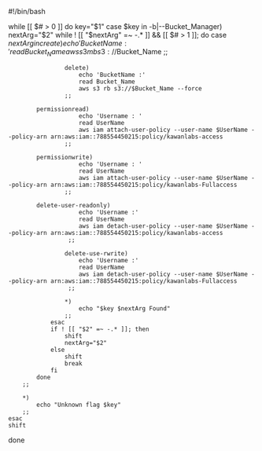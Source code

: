 #!/bin/bash

while [[ $# > 0 ]]
do
    key="$1"
    case $key in
        -b|--Bucket_Manager)
            nextArg="$2"
            while ! [[ "$nextArg" =~ -.* ]] && [[ $# > 1 ]]; do
                case $nextArg in
                    create)
                        echo 'Bucket Name :'
                        read Bucket_Name
                        aws s3 mb s3://$Bucket_Name
                    ;;

                    delete)
                        echo 'BucketName :'
                        read Bucket_Name
                        aws s3 rb s3://$Bucket_Name --force
                    ;;

		    permissionread)
                        echo 'Username : '
                        read UserName
                        aws iam attach-user-policy --user-name $UserName --policy-arn arn:aws:iam::788554450215:policy/kawanlabs-access
                    ;;

		    permissionwrite)
                        echo 'Username : '
                        read UserName
                        aws iam attach-user-policy --user-name $UserName --policy-arn arn:aws:iam::788554450215:policy/kawanlabs-Fullaccess
                    ;;

		    delete-user-readonly)
                        echo 'Username :'
                        read UserName
                        aws iam detach-user-policy --user-name $UserName --policy-arn arn:aws:iam::788554450215:policy/kawanlabs-access
                     ;;

                    delete-use-rwrite)
                        echo 'Username :'
                        read UserName
                        aws iam detach-user-policy --user-name $UserName --policy-arn arn:aws:iam::788554450215:policy/kawanlabs-Fullaccess
                     ;;

                    *)
                        echo "$key $nextArg Found"
                    ;;
                esac
                if ! [[ "$2" =~ -.* ]]; then
                    shift
                    nextArg="$2"
                else
                    shift
                    break
                fi
            done
        ;;
        
		*)
            echo "Unknown flag $key"
        ;;
    esac
    shift
done
